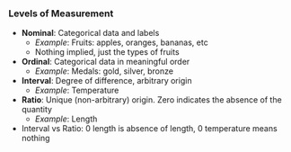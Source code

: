 ### Levels of Measurement
 - **Nominal**: Categorical data and labels
	 - *Example*: Fruits: apples, oranges, bananas, etc
	 - Nothing implied, just the types of fruits
 - **Ordinal**: Categorical data in meaningful order
	 - *Example*: Medals: gold, silver, bronze
 - **Interval**: Degree of difference, arbitrary origin
	 - *Example*: Temperature
 - **Ratio**: Unique (non-arbitrary) origin. Zero indicates the absence of the quantity
	 - *Example*: Length
 - Interval vs Ratio: 0 length is absence of length, 0 temperature means nothing
